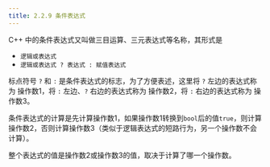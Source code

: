 ```yaml
---
title: 2.2.9 条件表达式
---
```


C++ 中的条件表达式又叫做三目运算、三元表达式等名称，其形式是
- `逻辑或表达式`
- `逻辑或表达式 ? 表达式 : 赋值表达式`

标点符号 `?` 和 `:` 是条件表达式的标志，为了方便表述，这里将 `?` 左边的表达式称为 操作数1，将 `:` 左边、`?` 右边的表达式称为 操作数2，将 `:` 右边的表达式称为 操作数3。

条件表达式的计算是先计算操作数1，如果操作数1转换到`bool`后的值`true`，则计算操作数2，否则计算操作数3（类似于逻辑表达式的短路行为，另一个操作数不会计算）。

整个表达式的值是操作数2或操作数3的值，取决于计算了哪一个操作数。
